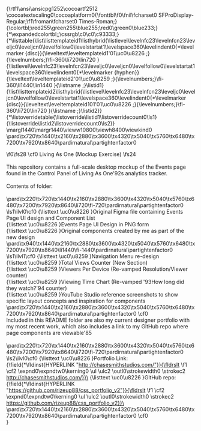 {\rtf1\ansi\ansicpg1252\cocoartf2512
\cocoatextscaling0\cocoaplatform0{\fonttbl\f0\fnil\fcharset0 SFProDisplay-Regular;\f1\froman\fcharset0 Times-Roman;}
{\colortbl;\red255\green255\blue255;\red0\green0\blue233;}
{\*\expandedcolortbl;;\cssrgb\c0\c0\c93333;}
{\*\listtable{\list\listtemplateid1\listhybrid{\listlevel\levelnfc23\levelnfcn23\leveljc0\leveljcn0\levelfollow0\levelstartat1\levelspace360\levelindent0{\*\levelmarker \{disc\}}{\leveltext\leveltemplateid1\'01\uc0\u8226 ;}{\levelnumbers;}\fi-360\li720\lin720 }{\listlevel\levelnfc23\levelnfcn23\leveljc0\leveljcn0\levelfollow0\levelstartat1\levelspace360\levelindent0{\*\levelmarker \{hyphen\}}{\leveltext\leveltemplateid2\'01\uc0\u8259 ;}{\levelnumbers;}\fi-360\li1440\lin1440 }{\listname ;}\listid1}
{\list\listtemplateid2\listhybrid{\listlevel\levelnfc23\levelnfcn23\leveljc0\leveljcn0\levelfollow0\levelstartat1\levelspace360\levelindent0{\*\levelmarker \{disc\}}{\leveltext\leveltemplateid101\'01\uc0\u8226 ;}{\levelnumbers;}\fi-360\li720\lin720 }{\listname ;}\listid2}}
{\*\listoverridetable{\listoverride\listid1\listoverridecount0\ls1}{\listoverride\listid2\listoverridecount0\ls2}}
\margl1440\margr1440\vieww10800\viewh8400\viewkind0
\pard\tx720\tx1440\tx2160\tx2880\tx3600\tx4320\tx5040\tx5760\tx6480\tx7200\tx7920\tx8640\pardirnatural\partightenfactor0

\f0\fs28 \cf0 Living As One (Mockup Exercise)
\fs24 \
\
This repository contains a full-scale desktop mockup of the Events page found in the Control Panel of Living As One\'92s analytics tracker.\
\
Contents of folder:\
\
\pard\tx220\tx720\tx1440\tx2160\tx2880\tx3600\tx4320\tx5040\tx5760\tx6480\tx7200\tx7920\tx8640\li720\fi-720\pardirnatural\partightenfactor0
\ls1\ilvl0\cf0 {\listtext	\uc0\u8226 	}Original Figma file containing Events Page UI design and Component List\
{\listtext	\uc0\u8226 	}Events Page UI Design in PNG form\
{\listtext	\uc0\u8226 	}Original components created by me as part of the new design\
\pard\tx940\tx1440\tx2160\tx2880\tx3600\tx4320\tx5040\tx5760\tx6480\tx7200\tx7920\tx8640\li1440\fi-1440\pardirnatural\partightenfactor0
\ls1\ilvl1\cf0 {\listtext	\uc0\u8259 	}Navigation Menu re-design\
{\listtext	\uc0\u8259 	}Total Views Counter (New Section)\
{\listtext	\uc0\u8259 	}Viewers Per Device (Re-vamped Resolution/Viewer counter)\
{\listtext	\uc0\u8259 	}Viewing Time Chart (Re-vamped \'93How long did they watch?\'94 counter)\
{\listtext	\uc0\u8259 	}YouTube Studio reference screenshots to show specific layout concepts and inspiration for components\
\pard\tx720\tx1440\tx2160\tx2880\tx3600\tx4320\tx5040\tx5760\tx6480\tx7200\tx7920\tx8640\pardirnatural\partightenfactor0
\cf0 \
Included in this README folder are also my current designer portfolio with my most recent work, which also includes a link to my GitHub repo where page components are viewable\'85\
\
\pard\tx220\tx720\tx1440\tx2160\tx2880\tx3600\tx4320\tx5040\tx5760\tx6480\tx7200\tx7920\tx8640\li720\fi-720\pardirnatural\partightenfactor0
\ls2\ilvl0\cf0 {\listtext	\uc0\u8226 	}Portfolio Link: {\field{\*\fldinst{HYPERLINK "http://chasesmithstudios.com/"}}{\fldrslt 
\f1 \cf2 \expnd0\expndtw0\kerning0
\ul \ulc2 \outl0\strokewidth0 \strokec2 http://chasesmithstudios.com/}}\
{\listtext	\uc0\u8226 	}GitHub repo: {\field{\*\fldinst{HYPERLINK "https://github.com/rizeup88/css_portfolio_v2"}}{\fldrslt 
\f1 \cf2 \expnd0\expndtw0\kerning0
\ul \ulc2 \outl0\strokewidth0 \strokec2 https://github.com/rizeup88/css_portfolio_v2}}\
\pard\tx720\tx1440\tx2160\tx2880\tx3600\tx4320\tx5040\tx5760\tx6480\tx7200\tx7920\tx8640\pardirnatural\partightenfactor0
\cf0 \
}